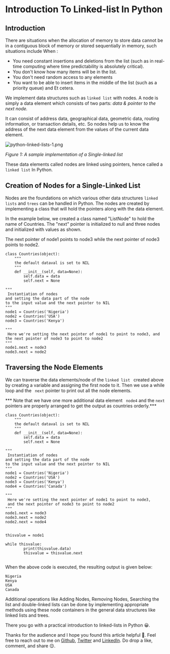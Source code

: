 # Introduction To Linked-list In Python

## Introduction
There are situations when the allocation of memory to store data cannot be in a contiguous block of memory or stored sequentially in memory,
such situations include When :
- You need constant insertions and deletions from the list (such as in real-time computing where time predictability is absolutely critical).
-  You don't know how many items will be in the list.
- You don't need random access to any elements
- You want to be able to insert items in the middle of the list (such as a priority queue) and Et cetera.

We implement data structures such as ``` linked list ``` with nodes. A node is simply a data element which consists of two parts: *data & pointer to the next node.*

It can consist of address data, geographical data, geometric data, routing information, or transaction details, etc. 
So nodes help us to know the address of the next data element from the values of the current data element. 

![python-linked-lists-1.png](https://cdn.hashnode.com/res/hashnode/image/upload/v1604261380071/tVOUfIaiX.png)


*Figure 1: A sample implementation of a Single-linked list*

 These data elements called nodes are linked using pointers, hence called a ```linked list``` In Python.



## Creation of Nodes for a Single-Linked List

Nodes are the foundations on which various other data structures ```linked lists``` and ```trees``` can be handled in Python.
The nodes are created by implementing a class that will hold the pointers along with the data element. 

In the example below, we created a class named "ListNode" to hold the name of  Countries. 
The "next" pointer is initialized to null and three nodes and initialized with values as shown.

The next pointer of node1 points to node3 while the next pointer of node3 points to node2.

```
class Countries(object):
    """
    the default dataval is set to NIL
    """
    def __init__(self, data=None):
        self.data = data
        self.next = None

"""
 Instantiation of nodes
and setting the data part of the node
to the input value and the next pointer to NIL
"""
node1 = Countries('Nigeria')
node2 = Countries('USA')
node3 = Countries('Kenya')

"""
 Here we're setting the next pointer of node1 to point to node3, and the next pointer of node3 to point to node2
"""
node1.next = node3
node3.next = node2

```

## Traversing the Node Elements

We can traverse the data elements/node of the ```linked list ``` created above by creating a variable and assigning the first node to it. Then we use a while loop and the ``` next``` pointer to print out all the node elements.

*** Note that we have one more additional data element ``` node4``` and the ```next``` pointers are properly arranged to get the output as countries orderly.***

```
class Countries(object):
    """
    the default dataval is set to NIL
    """
    def __init__(self, data=None):
        self.data = data
        self.next = None

"""
 Instantiation of nodes
and setting the data part of the node
to the input value and the next pointer to NIL
"""
node1 = Countries('Nigeria')
node2 = Countries('USA')
node3 = Countries('Kenya')
node4 = Countries('Canada')

"""
 Here we're setting the next pointer of node1 to point to node3,
 and the next pointer of node3 to point to node2
"""
node1.next = node3
node3.next = node2
node2.next = node4


thisvalue = node1

while thisvalue:
        print(thisvalue.data)
        thisvalue = thisvalue.next


```
When the above code is executed, the resulting output is given below:
```
Nigeria
Kenya
USA
Canada
```

Additional operations like Adding Nodes, Removing Nodes, Searching the list and double-linked lists can be done by implementing appropriate methods using these node containers in the general data structures like linked lists and trees.

There you go with a practical introduction to linked-lists in Python 
😀.

Thanks for the audience and I hope you found this article helpful 🤗. Feel free to reach out to me on  [Github](https://github.com/nextwebb), [Twitter](https://twitter.com/i_am_nextwebb) and [LinkedIn](https://www.linkedin.com/in/peterson-oaikhenah-102645144/).
Do drop a like, comment, and share 😌.

